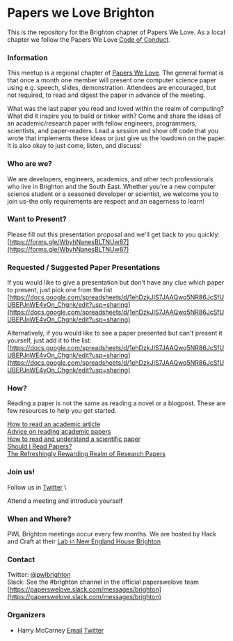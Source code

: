 # Papers we Love Brighton

This is the repository for the Brighton chapter of Papers We Love. As a local chapter we follow the Papers We Love [Code of Conduct](https://github.com/papers-we-love/guatemala-city/blob/master/code-of-conduct.md).

### Information

This meetup is a regional chapter of [Papers We Love](https://paperswelove.org). The general format is that once a month one member will present one computer science paper using e.g. speech, slides, demonstration. Attendees are encouraged, but not required, to read and digest the paper in advance of the meeting.

What was the last paper you read and loved within the realm of computing? What did it inspire you to build or tinker with? Come and share the ideas of an academic/research paper with fellow engineers, programmers, scientists, and paper-readers. Lead a session and show off code that you wrote that implements these ideas or just give us the lowdown on the paper. It is also okay to just come, listen, and discuss!

### Who are we?

We are developers, engineers, academics, and other tech professionals who live in Brighton and the South East. Whether you're a new computer science student or a seasoned developer or scientist, we welcome you to join us–the only requirements are respect and an eagerness to learn!

### Want to Present?

Please fill out this presentation proposal and we'll get back to you quickly: [https://forms.gle/WbyhNanesBLTNUw87](https://forms.gle/WbyhNanesBLTNUw87)

### Requested / Suggested Paper Presentations

If you would like to give a presentation but don't have any clue which paper to present, just pick one from the list [https://docs.google.com/spreadsheets/d/1ehDzkJIS7JAAQwq5NR86JcSfUUBEPJnWE4vOn_Chgnk/edit?usp=sharing](https://docs.google.com/spreadsheets/d/1ehDzkJIS7JAAQwq5NR86JcSfUUBEPJnWE4vOn_Chgnk/edit?usp=sharing)

Alternatively, if you would like to see a paper presented but can't present it yourself, just add it to the list: [https://docs.google.com/spreadsheets/d/1ehDzkJIS7JAAQwq5NR86JcSfUUBEPJnWE4vOn_Chgnk/edit?usp=sharing](https://docs.google.com/spreadsheets/d/1ehDzkJIS7JAAQwq5NR86JcSfUUBEPJnWE4vOn_Chgnk/edit?usp=sharing)

### How?

Reading a paper is not the same as reading a novel or a blogpost. These are few resources to help you get started.

[How to read an academic article](https://organizationsandmarkets.com/2010/08/31/how-to-read-an-academic-article/)  
[Advice on reading academic papers](https://www.cc.gatech.edu/~akmassey/posts/2012-02-15-advice-on-reading-academic-papers.html)  
[How to read and understand a scientific paper](https://violentmetaphors.com/2013/08/25/how-to-read-and-understand-a-scientific-paper-2/)  
[Should I Read Papers?](http://michaelrbernste.in/2014/10/21/should-i-read-papers.html)  
[The Refreshingly Rewarding Realm of Research Papers](https://www.youtube.com/watch?v=8eRx5Wo3xYA)

### Join us!
Follow us in [Twitter](https://twitter.com/pwlbrighton)  \

Attend a meeting and introduce yourself

### When and Where?

PWL Brighton meetings occur every few months. We are hosted by Hack and Craft at their [Lab in New England House Brighton](https://goo.gl/maps/ZwG2wqPGbBd4mJCf7)

### Contact

Twitter: [@pwlbrighton](https://twitter.com/pwlbrighton)  
Slack: See the #brighton channel in the official paperswelove team [https://paperswelove.slack.com/messages/brighton](https://paperswelove.slack.com/messages/brighton)

### Organizers
* Harry McCarney [Email](mailto:harry@hackandcraft.com) [Twitter](https://twitter.com/hmccarney) 



